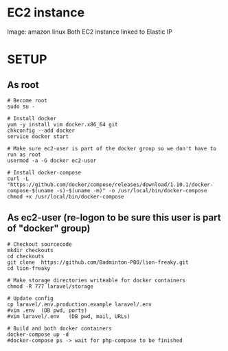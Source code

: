 # EC2 instance
Image: amazon linux
Both EC2 instance linked to Elastic IP
# SETUP
## As root
```
# Become root
sudo su -

# Install docker
yum -y install vim docker.x86_64 git
chkconfig --add docker
service docker start

# Make sure ec2-user is part of the docker group so we don't have to run as root
usermod -a -G docker ec2-user

# Install docker-compose
curl -L "https://github.com/docker/compose/releases/download/1.10.1/docker-compose-$(uname -s)-$(uname -m)" -o /usr/local/bin/docker-compose
chmod +x /usr/local/bin/docker-compose
```
        
## As ec2-user (re-logon to be sure this user is part of "docker" group)
```
# Checkout sourcecode
mkdir checkouts
cd checkouts
git clone  https://github.com/Badminton-PBO/lion-freaky.git
cd lion-freaky

# Make storage directories writeable for docker containers
chmod -R 777 laravel/storage

# Update config
cp laravel/.env.production.example laravel/.env
#vim .env  (DB pwd, ports)
#vim laravel/.env   (DB pwd, mail, URLs)

# Build and both docker containers
docker-compose up -d
#docker-compose ps -> wait for php-compose to be finished
```